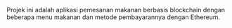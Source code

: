 Projek ini adalah aplikasi pemesanan makanan berbasis blockchain dengan beberapa menu makanan dan metode pembayarannya dengan Ethereum.
